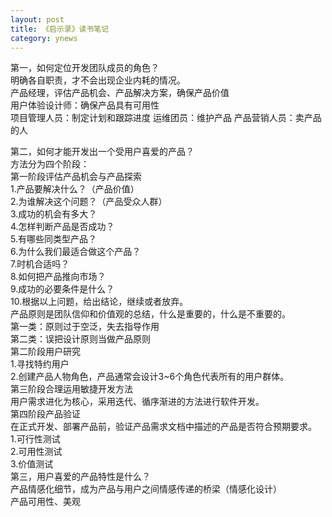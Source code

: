 ```yaml
---
layout: post
title: 《启示录》读书笔记
category: ynews
---
```


第一，如何定位开发团队成员的角色？           
明确各自职责，才不会出现企业内耗的情况。             
产品经理，评估产品机会、产品解决方案，确保产品价值        
用户体验设计师：确保产品具有可用性          
项目管理人员：制定计划和跟踪进度
运维团员：维护产品
产品营销人员：卖产品的人

第二，如何才能开发出一个受用户喜爱的产品？           
方法分为四个阶段：        
第一阶段评估产品机会与产品探索          
1.产品要解决什么？（产品价值）         
2.为谁解决这个问题？（产品受众人群）          
3.成功的机会有多大？           
4.怎样判断产品是否成功？              
5.有哪些同类型产品？          
6.为什么我们最适合做这个产品？          
7.时机合适吗？          
8.如何把产品推向市场？        
9.成功的必要条件是什么？          
10.根据以上问题，给出结论，继续或者放弃。        
产品原则是团队信仰和价值观的总结，什么是重要的，什么是不重要的。          
第一类：原则过于空泛，失去指导作用        
第二类：误把设计原则当做产品原则        
第二阶段用户研究          
1.寻找特约用户        
2.创建产品人物角色，产品通常会设计3~6个角色代表所有的用户群体。          
第三阶段合理运用敏捷开发方法        
用户需求进化为核心，采用迭代、循序渐进的方法进行软件开发。         
第四阶段产品验证        
在正式开发、部署产品前，验证产品需求文档中描述的产品是否符合预期要求。      
1.可行性测试       
2.可用性测试         
3.价值测试      
第三，用户喜爱的产品特性是什么？          
产品情感化细节，成为产品与用户之间情感传递的桥梁（情感化设计）        
产品可用性、美观           

